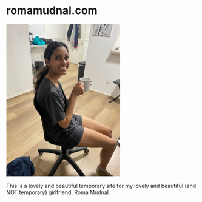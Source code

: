 # romamudnal.com

<img width=300 src="roma-drunk.jpg" alt="Roma Mudnal">

This is a lovely and beautiful temporary site for my lovely and beautiful (and NOT temporary) girlfriend, Roma Mudnal.
